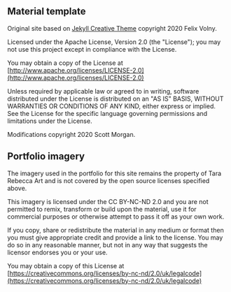 ## Material template

Original site based on [Jekyll Creative Theme](https://github.com/volny/creative-theme-jekyll) copyright 2020 Felix Volny.

Licensed under the Apache License, Version 2.0 (the "License"); you may not use this project except in compliance with the License. 

You may obtain a copy of the License at [http://www.apache.org/licenses/LICENSE-2.0](http://www.apache.org/licenses/LICENSE-2.0)

Unless required by applicable law or agreed to in writing, software distributed under the License is distributed on an "AS IS" BASIS, WITHOUT WARRANTIES OR CONDITIONS OF ANY KIND, either express or implied. See the License for the specific language governing permissions and limitations under the License.

Modifications copyright 2020 Scott Morgan.

## Portfolio imagery 

The imagery used in the portfolio for this site remains the property of Tara Rebecca Art and is not covered by the open source licenses specified above.

This imagery is licensed under the CC BY-NC-ND 2.0 and you are not permitted to remix, transform or build upon the material, use it for commercial purposes or otherwise attempt to pass it off as your own work. 

If you copy, share or redistribute the material in any medium or format then you must give appropriate credit and provide a link to the license. You may do so in any reasonable manner, but not in any way that suggests the licensor endorses you or your use.

You may obtain a copy of this License at [https://creativecommons.org/licenses/by-nc-nd/2.0/uk/legalcode](https://creativecommons.org/licenses/by-nc-nd/2.0/uk/legalcode)
